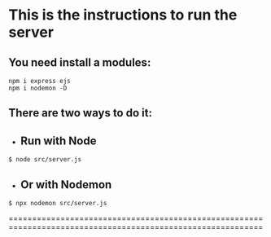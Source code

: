 # This is the instructions to run the server

## You need install a modules:
```
npm i express ejs
npm i nodemon -D
```

## There are two ways to do it: 

* ## Run with Node

```
$ node src/server.js
```

* ## Or with Nodemon
```
$ npx nodemon src/server.js
```

============================================================================================================
